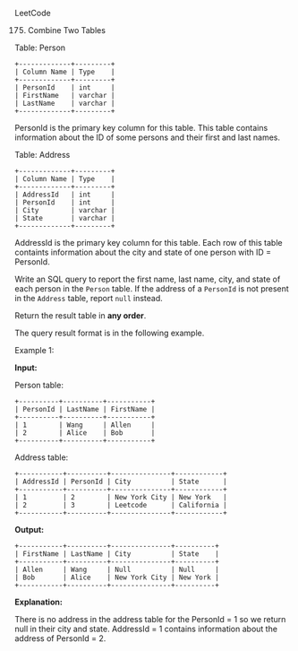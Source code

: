 LeetCode

175. Combine Two Tables

Table: Person
```
+-------------+---------+
| Column Name | Type    |
+-------------+---------+
| PersonId    | int     |
| FirstName   | varchar |
| LastName    | varchar |
+-------------+---------+
```
PersonId is the primary key column for this table.
This table contains information about the ID of some persons and their first and last names.
 

Table: Address
```
+-------------+---------+
| Column Name | Type    |
+-------------+---------+
| AddressId   | int     |
| PersonId    | int     |
| City        | varchar |
| State       | varchar |
+-------------+---------+
```
AddressId is the primary key column for this table.
Each row of this table containts information about the city and state of one person with ID = PersonId.
 

Write an SQL query to report the first name, last name, city, and state of each person in the `Person` table. If the address of a `PersonId` is not present in the `Address` table, report `null` instead.

Return the result table in **any order**.

The query result format is in the following example.

 

Example 1:

**Input:**

Person table:
```
+----------+----------+-----------+
| PersonId | LastName | FirstName |
+----------+----------+-----------+
| 1        | Wang     | Allen     |
| 2        | Alice    | Bob       |
+----------+----------+-----------+
```
Address table:
```
+-----------+----------+---------------+------------+
| AddressId | PersonId | City          | State      |
+-----------+----------+---------------+------------+
| 1         | 2        | New York City | New York   |
| 2         | 3        | Leetcode      | California |
+-----------+----------+---------------+------------+
```
**Output:**
``` 
+-----------+----------+---------------+----------+
| FirstName | LastName | City          | State    |
+-----------+----------+---------------+----------+
| Allen     | Wang     | Null          | Null     |
| Bob       | Alice    | New York City | New York |
+-----------+----------+---------------+----------+
```
**Explanation:**

There is no address in the address table for the PersonId = 1 so we return null in their city and state.
AddressId = 1 contains information about the address of PersonId = 2.
